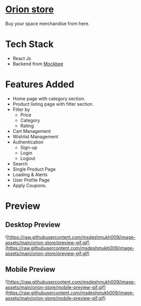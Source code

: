 # [Orion store](https://the-orion-store.netlify.app/)

Buy your space merchandise from here.

# Tech Stack

- React Js
- Backend from [Mockbee](https://mockbee.netlify.app/)

# Features Added

- Home page with category section.
- Product listing page with filter section.
- Filter by
  - Price
  - Category
  - Rating
- Cart Management
- Wishlist Management
- Authentication
  - Sign-up
  - Login
  - Logout
- Search
- Single Product Page
- Loading & Alerts
- User Profile Page
- Apply Coupons.

# Preview

## Desktop Preview

![https://raw.githubusercontent.com/msdeshmukh009/image-assets/main/orion-store/preview-gif.gif](https://raw.githubusercontent.com/msdeshmukh009/image-assets/main/orion-store/preview-gif.gif)

## Mobile Preview

![https://raw.githubusercontent.com/msdeshmukh009/image-assets/main/orion-store/mobile-preview-gif.gif](https://raw.githubusercontent.com/msdeshmukh009/image-assets/main/orion-store/mobile-preview-gif.gif)
